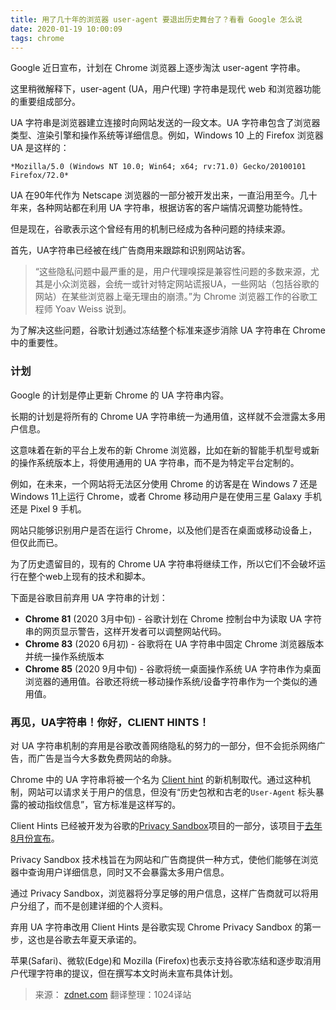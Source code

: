 ```yaml
---
title: 用了几十年的浏览器 user-agent 要退出历史舞台了？看看 Google 怎么说
date: 2020-01-19 10:00:09
tags: chrome
---
```


Google 近日宣布，计划在 Chrome 浏览器上逐步淘汰 user-agent 字符串。

这里稍微解释下，user-agent (UA，用户代理) 字符串是现代 web 和浏览器功能的重要组成部分。

UA 字符串是浏览器建立连接时向网站发送的一段文本。UA 字符串包含了浏览器类型、渲染引擎和操作系统等详细信息。例如，Windows 10 上的 Firefox 浏览器 UA 是这样的：
```
*Mozilla/5.0 (Windows NT 10.0; Win64; x64; rv:71.0) Gecko/20100101 Firefox/72.0*
```

UA 在90年代作为 Netscape 浏览器的一部分被开发出来，一直沿用至今。几十年来，各种网站都在利用 UA 字符串，根据访客的客户端情况调整功能特性。

但是现在，谷歌表示这个曾经有用的机制已经成为各种问题的持续来源。
<!-- more -->

首先，UA字符串已经被在线广告商用来跟踪和识别网站访客。
>“这些隐私问题中最严重的是，用户代理嗅探是兼容性问题的多数来源，尤其是小众浏览器，会统一或针对特定网站谎报UA，一些网站（包括谷歌的网站）在某些浏览器上毫无理由的崩溃。”为 Chrome 浏览器工作的谷歌工程师 Yoav Weiss 说到。

为了解决这些问题，谷歌计划通过冻结整个标准来逐步消除 UA 字符串在 Chrome 中的重要性。
### 计划

Google 的计划是停止更新 Chrome 的 UA 字符串内容。

长期的计划是将所有的 Chrome UA 字符串统一为通用值，这样就不会泄露太多用户信息。

这意味着在新的平台上发布的新 Chrome 浏览器，比如在新的智能手机型号或新的操作系统版本上，将使用通用的 UA 字符串，而不是为特定平台定制的。

例如，在未来，一个网站将无法区分使用 Chrome 的访客是在 Windows 7 还是 Windows 11上运行 Chrome，或者 Chrome 移动用户是在使用三星 Galaxy 手机还是 Pixel 9 手机。

网站只能够识别用户是否在运行 Chrome，以及他们是否在桌面或移动设备上，但仅此而已。

为了历史遗留目的，现有的 Chrome UA 字符串将继续工作，所以它们不会破坏运行在整个web上现有的技术和脚本。

下面是谷歌目前弃用 UA 字符串的计划：
*   **Chrome 81** (2020 3月中旬) - 谷歌计划在 Chrome 控制台中为读取 UA 字符串的网页显示警告，这样开发者可以调整网站代码。
*   **Chrome 83** (2020 6月初) - 谷歌将在 UA 字符串中固定 Chrome 浏览器版本并统一操作系统版本
*   **Chrome 85** (2020 9月中旬) - 谷歌将统一桌面操作系统 UA 字符串作为桌面浏览器的通用值。谷歌还将统一移动操作系统/设备字符串作为一个类似的通用值。

### 再见，UA字符串！你好，CLIENT HINTS！

对 UA 字符串机制的弃用是谷歌改善网络隐私的努力的一部分，但不会扼杀网络广告，而广告是当今大多数免费网站的命脉。

Chrome 中的 UA 字符串将被一个名为 [Client hint](https://wicg.github.io/ua-hints/) 的新机制取代。通过这种机制，网站可以请求关于用户的信息，但没有“历史包袱和古老的`User-Agent` 标头暴露的被动指纹信息”，官方标准是这样写的。

 Client Hints 已经被开发为谷歌的[Privacy Sandbox](https://www.chromium.org/home/chromiprivacy/privacy-sandbox)项目的一部分，该项目于[去年8月份宣布](https://blog.chromium.org/2019/08/potential-uses-for-privacy-sandbox.html)。

Privacy Sandbox 技术栈旨在为网站和广告商提供一种方式，使他们能够在浏览器中查询用户详细信息，同时又不会暴露太多用户信息。

通过 Privacy Sandbox，浏览器将分享足够的用户信息，这样广告商就可以将用户分组了，而不是创建详细的个人资料。

弃用 UA 字符串改用 Client Hints 是谷歌实现 Chrome Privacy Sandbox 的第一步，这也是谷歌去年夏天承诺的。

苹果(Safari)、微软(Edge)和 Mozilla (Firefox)也表示支持谷歌冻结和逐步取消用户代理字符串的提议，但在撰写本文时尚未宣布具体计划。

>来源： [zdnet.com](https://www.zdnet.com/article/google-to-phase-out-user-agent-strings-in-chrome/)
翻译整理：1024译站